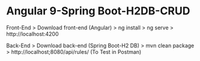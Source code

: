# Angular 9-Spring Boot-H2DB-CRUD


Front-End
    > Download front-end (Angular)
    > ng install
    > ng serve
    > http://localhost:4200
    
    
    
Back-End
    > Download back-end (Spring Boot-H2 DB)
    > mvn clean package
    > http://localhost;8080/api/rules/ (To Test in Postman)
    
